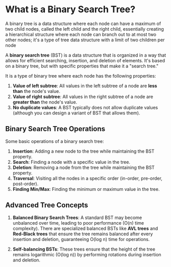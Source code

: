 # What is a Binary Search Tree?

A binary tree is a data structure where each node can have a maximum of two child nodes, called the left child and the right child, essentially creating a hierarchical structure where each node can branch out to at most two other nodes; it's a type of tree data structure with a limit of two children per node

A **binary search tree** (BST) is a data structure that is organized in a way that allows for efficient searching, insertion, and deletion of elements. It's based on a binary tree, but with specific properties that make it a "search tree."

It is a type of binary tree where each node has the following properties:

1. **Value of left subtree**: All values in the left subtree of a node are **less than** the node's value.
2. **Value of right subtree**: All values in the right subtree of a node are **greater than** the node's value.
3. **No duplicate values**: A BST typically does not allow duplicate values (although you can design a variant of BST that allows them).

## Binary Search Tree Operations

Some basic operations of a binary search tree:

1. **Insertion**: Adding a new node to the tree while maintaining the BST property.
2. **Search**: Finding a node with a specific value in the tree.
3. **Deletion**: Removing a node from the tree while maintaining the BST property.
4. **Traversal**: Visiting all the nodes in a specific order (in-order, pre-order, post-order).
5. **Finding Min/Max**: Finding the minimum or maximum value in the tree.

## Advanced Tree Concepts

1. **Balanced Binary Search Trees**: A standard BST may become unbalanced over time, leading to poor performance (O(n) time complexity). There are specialized balanced BSTs like **AVL trees** and **Red-Black trees** that ensure the tree remains balanced after every insertion and deletion, guaranteeing O(log n) time for operations.

2. **Self-balancing BSTs**: These trees ensure that the height of the tree remains logarithmic (O(log n)) by performing rotations during insertion and deletion.
